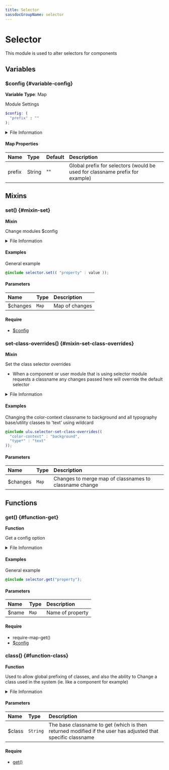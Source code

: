 ```yaml
---
title: Selector
sassdocGroupName: selector
---
```



# Selector

<div class="type-large">

This module is used to alter selectors for components

</div>



## Variables




<div class="sassdoc-item-header">

###  $config {#variable-config}

  <div class="sassdoc-item-header__labels">
    <span class="tag tag--primary"><strong>Variable</strong></span> <span class="tag"><strong>Type</strong>: Map</span>
  </div>

</div>

  

Module Settings
    
    

``` scss
$config: (
  "prefix" : ""
);
```
  


<details>
  <summary>File Information</summary>
  
- **File:** _selector.scss
- **Group:** selector
- **Type:** variable
- **Lines (comments):** 10-12
- **Lines (code):** 14-16

</details>

    

#### Map Properties


|Name|Type|Default|Description|
|:--|:--|:--|:--|
|prefix|String|""|Global prefix for selectors (would be used for classname prefix for example)|

    
  

## Mixins




<div class="sassdoc-item-header">

###  set() {#mixin-set}

  <div class="sassdoc-item-header__labels">
    <span class="tag tag--primary"><strong>Mixin</strong></span>
  </div>

</div>

  

Change modules $config
    
    


<details>
  <summary>File Information</summary>
  
- **File:** _selector.scss
- **Group:** selector
- **Type:** mixin
- **Lines (comments):** 24-27
- **Lines (code):** 28-30

</details>

    

#### Examples

General example      


``` scss
@include selector.set(( "property" : value ));
```
  

      

#### Parameters


|Name|Type|Description|
|:--|:--|:--|
|$changes|`Map`|Map of changes|

    

#### Require

- [$config](/sass/core/breakpoint/#variable-config)
  


<div class="sassdoc-item-header">

###  set-class-overrides() {#mixin-set-class-overrides}

  <div class="sassdoc-item-header__labels">
    <span class="tag tag--primary"><strong>Mixin</strong></span>
  </div>

</div>

  

Set the class selector overrides
- When a component or user module that is using selector module requests a classname any changes passed here will override the default selector
    
    


<details>
  <summary>File Information</summary>
  
- **File:** _selector.scss
- **Group:** selector
- **Type:** mixin
- **Lines (comments):** 41-48
- **Lines (code):** 50-60

</details>

    

#### Examples

Changing the color-context classname to background and all typography base/utility classes to 'text' using wildcard      


``` scss
@include ulu.selector-set-class-overrides((
  "color-context" : "background",
  "type*" : "text"
));
```
  

      

#### Parameters


|Name|Type|Description|
|:--|:--|:--|
|$changes|`Map`|Changes to merge map of classnames to classname change|

    
  

## Functions




<div class="sassdoc-item-header">

###  get() {#function-get}

  <div class="sassdoc-item-header__labels">
    <span class="tag tag--primary"><strong>Function</strong></span>
  </div>

</div>

  

Get a config option
    
    


<details>
  <summary>File Information</summary>
  
- **File:** _selector.scss
- **Group:** selector
- **Type:** function
- **Lines (comments):** 32-35
- **Lines (code):** 37-39

</details>

    

#### Examples

General example      


``` scss
@include selector.get("property");
```
  

      

#### Parameters


|Name|Type|Description|
|:--|:--|:--|
|$name|`Map`|Name of property|

    

#### Require

- require-map-get()
- [$config](/sass/core/breakpoint/#variable-config)
  


<div class="sassdoc-item-header">

###  class() {#function-class}

  <div class="sassdoc-item-header__labels">
    <span class="tag tag--primary"><strong>Function</strong></span>
  </div>

</div>

  

Used to allow global prefixing of classes, and also the ability to 
Change a class used in the system (ie. like a component for example)
    
    


<details>
  <summary>File Information</summary>
  
- **File:** _selector.scss
- **Group:** selector
- **Type:** function
- **Lines (comments):** 62-64
- **Lines (code):** 66-77

</details>

    

#### Parameters


|Name|Type|Description|
|:--|:--|:--|
|$class|`String`|The base classname to get (which is then returned modified if the user has adjusted that specific classname|

    

#### Require

- [get()](/sass/core/breakpoint/#function-get)
  
  
  